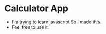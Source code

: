 # Calculator App
<ul>
  <li>I'm trying to learn javascript So I made this.</li>
  <li>Feel free to use it.</li>
</ul>
